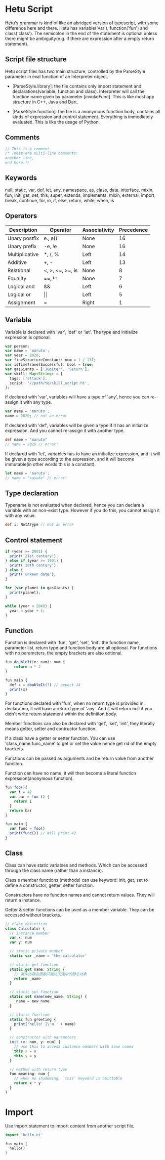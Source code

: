 # Hetu Script

Hetu's grammar is kind of like an abridged version of typescript, with some difference here and there. Hetu has variable('var'), function('fun') and class('class'). The semicolon in the end of the statement is optional unless there might be ambiguity(e.g. if there are expression after a empty return statement).

## Script file structure

Hetu script files has two main structure, controlled by the ParseStyle parameter in eval function of an Interpreter object.

- [ParseStyle.library]: the file contains only import statement and declarations(variable, function and class). Interpreter will call the function name given by parameter [invokeFunc]. This is like most app structure in C++, Java and Dart.

- [ParseStyle.function]: the file is a anonymous function body, contains all kinds of expression and control statement. Everything is immediately evaluated. This is like the usage of Python.

## Comments

```typescript
// This is a comment.
/* These are multi-line comments:
another line,
end here.*/
```

## Keywords

null, static, var, def, let, any, namespace, as, class, data, interface, mixin, fun, init, get, set, this, super, extends, implements, mixin, external, import, break, continue, for, in, if, else, return, while, when, is

## Operators

| Description    | Operator         | Associativity | Precedence |
| -------------- | ---------------- | ------------- | ---------- |
| Unary postfix  | e., e()          | None          | 16         |
| Unary prefix   | -e, !e           | None          | 16         |
| Multiplicative | \*, /, %         | Left          | 14         |
| Additive       | +, -             | Left          | 13         |
| Relational     | <, >, <=, >=, is | None          | 8          |
| Equality       | ==, !=           | None          | 7          |
| Logical and    | &&               | Left          | 6          |
| Logical or     | \|\|             | Left          | 5          |
| Assignment     | =                | Right         | 1          |

## Variable

Variable is declared with 'var', 'def' or 'let'. The type and initialize expression is optional.

```typescript
var person;
var name = 'naruto';
var year = 2020;
var fineStructureConstant: num = 1 / 137;
var isTimeTravelSuccessful: bool = true;
var gasGiants = ['Jupiter', 'Saturn'];
var skill: Map<String> = {
  tags: ['attack'],
  script: '//path/to/skill_script.ht',
};
```

If declared with 'var', variables will have a type of 'any', hence you can re-assign it with any type.

```typescript
var name = 'naruto';
name = 2020; // not an error
```

If declared with 'def', variables will be given a type if it has an initialize expression. And you cannot re-assign it with another type.

```groovy
def name = "naruto"
// name = 2020 // error!
```

If declared with 'let', variables has to have an initialize expression, and it will be given a type according to the expression, and it will become immutable(in other words this is a constant).

```typescript
let name = 'naruto';
// name = "sasuke" // error!
```

## Type declaration

Typename is not evaluated when declared, hence you can declare a variable with an non-exist type. However if you do this, you cannot assign it with any value.

```groovy
def i: NotAType // not an error
```

## Control statement

```typescript
if (year >= 2001) {
  print('21st century');
} else if (year >= 1901) {
  print('20th century');
} else {
  print('unkown date');
}

for (var planet in gasGiants) {
  print(planet);
}

while (year < 2040) {
  year = year + 1;
}
```

## Function

Function is declared with 'fun', 'get', 'set', 'init'. the function name, parameter list, return type and function body are all optional. For functions with no parameters, the empty brackets are also optional.

```typescript
fun doubleIt(n: num): num {
	return n * 2
}

fun main {
  def x = doubleIt(7) // expect 14
  print(x)
}
```

For functions declared with 'fun', when no return type is provided in declaration, it will have a return type of 'any'. And it will return null if you didn't write return statement within the definition body.

Member functions can also be declared with 'get', 'set', 'init', they literally means getter, setter and contructor function.

If a class have a getter or setter function. You can use 'class_name.func_name' to get or set the value hence get rid of the empty brackets.

Functions can be passed as arguments and be return value from another function.

Function can have no name, it will then become a literal function expression(anonymous function).

```typescript
fun foo(){
  var i = 42
  var bar = fun () {
    return i
  }
  return bar
}

fun main {
  var func = foo()
  print(func()) // Will print 42.
}
```

## Class

Class can have static variables and methods. Which can be accessed through the class name (rather than a instance).

Class's member functions (methods) can use keyword: init, get, set to define a constructor, getter, setter function.

Constructors have no function names and cannot return values. They will return a instance.

Getter & setter functions can be used as a member variable. They can be accessed without brackets.

```typescript
// class definition
class Calculator {
  // instance member
  var x: num
  var y: num

  // static private member
  static var _name = 'the calculator'

  // static get function
  static get name: String {
    // 类中的静态函数只能访问类中的静态对象
    return _name
  }

  // static set function
  static set name(new_name: String) {
    _name = new_name
  }

  // static function
  static fun greeting {
    print('hello! I\'m ' + name)
  }

  // constructor with parameters
  init (x: num, y: num) {
    // use this to access instance members with same names
    this.x = x
    this.y = y
  }

  // method with return type
  fun meaning: num {
    // when no shadowing, `this` keyword is omittable
    return x * y
  }
}
```

# Import

Use import statement to import content from another script file.

```dart
import 'hello.ht'

fun main {
  hello()
}
```
